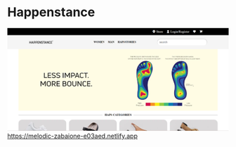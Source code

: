 <h1>Happenstance</h1>
<a href="https://melodic-zabaione-e03aed.netlify.app"><img src="Screenshot 2024-12-20 212414.png">
https://melodic-zabaione-e03aed.netlify.app
